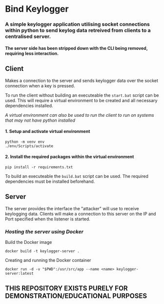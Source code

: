 # Bind Keylogger
### A simple keylogger application utilising socket connections within python to send keylog data retreived from clients to a centralised server.

#### The server side has been stripped down with the CLI being removed, requiring less interaction.

## **Client**
Makes a connection to the server and sends keylogger data over the socket connection when a key is pressed. 

To run the client without building an executeable the `start.bat` script can be used. This will require a virtual environment to be created and all necessary dependencies installed.

*A virtual environment can also be used to run the client to run on systems that may not have python installed*

#### 1. Setup and activate virtual environment
```console
python -m venv env
./env/Scripts/activate
```
#### 2. Install the required packages within the virtual environment
```console
pip install -r requirements.txt
```

To build an executeable the `build.bat` script can be used. The required dependencies must be installed beforehand.

## **Server**
The server provides the interface the "attacker" will use to receive keylogging data. Clients will make a connection to this server on the IP and Port specified when the listener is started.


### ***Hosting the server using Docker***

Build the Docker image
```console
docker build -t keylogger-server .
```

Creating and running the Docker container
```console
docker run -d -v "$PWD":/usr/src/app --name <name> keylogger-server:latest
```



##  **THIS REPOSITORY EXISTS PURELY FOR DEMONSTRATION/EDUCATIONAL PURPOSES**
